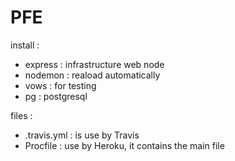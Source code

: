 # PFE

install :

- express : infrastructure web node
- nodemon : reaload automatically
- vows : for testing
- pg : postgresql

files :
- .travis.yml : is use by Travis
- Procfile : use by Heroku, it contains the main file
